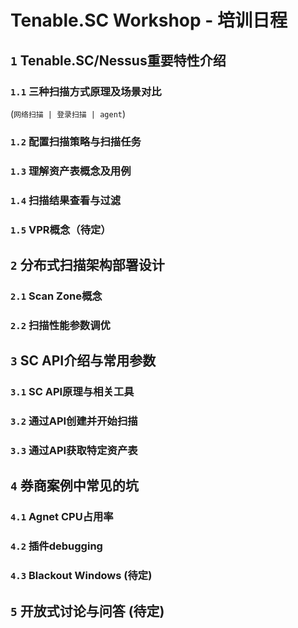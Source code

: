 # Tenable.SC Workshop - 培训日程

## `1` Tenable.SC/Nessus重要特性介绍

### `1.1` 三种扫描方式原理及场景对比

(`网络扫描 | 登录扫描 | agent`)

### `1.2` 配置扫描策略与扫描任务

### `1.3` 理解资产表概念及用例

### `1.4` 扫描结果查看与过滤

### `1.5` VPR概念（待定）

## `2` 分布式扫描架构部署设计

### `2.1` Scan Zone概念

### `2.2` 扫描性能参数调优

## `3` SC API介绍与常用参数

### `3.1` SC API原理与相关工具

### `3.2` 通过API创建并开始扫描

### `3.3` 通过API获取特定资产表

## `4` 券商案例中常见的坑

### `4.1` Agnet CPU占用率

### `4.2` 插件debugging

### `4.3` Blackout Windows (待定)

## `5` 开放式讨论与问答 (待定)
